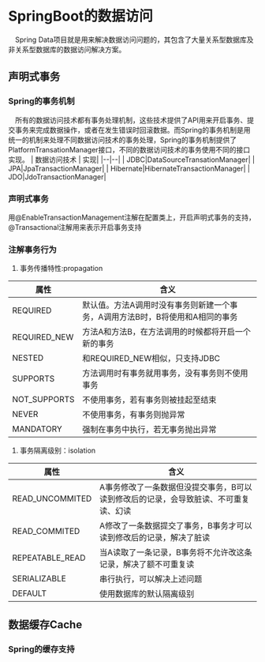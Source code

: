 # SpringBoot的数据访问
&emsp;Spring Data项目就是用来解决数据访问问题的，其包含了大量关系型数据库及非关系型数据库的数据访问解决方案。
## 声明式事务
### Spring的事务机制
&emsp;所有的数据访问技术都有事务处理机制，这些技术提供了API用来开启事务、提交事务来完成数据操作，或者在发生错误时回滚数据。而Spring的事务机制是用统一的机制来处理不同数据访问技术的事务处理，Spring的事务机制提供了PlatformTransationManager接口，不同的数据访问技术的事务使用不同的接口实现。
| 数据访问技术 | 实现|
|--|--|
| JDBC|DataSourceTransationManager|
| JPA|JpaTransactionManager|
| Hibernate|HibernateTransactionManager|
| JDO|JdoTransactionManager|
### 声明式事务
用@EnableTransactionManagement注解在配置类上，开启声明式事务的支持，@Transactional注解用来表示开启事务支持

### 注解事务行为
1.  事务传播特性:propagation

|  属性| 含义|
|--|--|
| REQUIRED| 默认值。方法A调用时没有事务则新建一个事务，A调用方法B时，B将使用和A相同的事务|
| REQUIRED_NEW| 方法A和方法B，在方法调用的时候都将开启一个新的事务|
| NESTED| 和REQUIRED_NEW相似，只支持JDBC|
| SUPPORTS| 方法调用时有事务就用事务，没有事务则不使用事务|
| NOT_SUPPORTS| 不使用事务，若有事务则被挂起至结束|
| NEVER| 不使用事务，有事务则抛异常|
| MANDATORY| 强制在事务中执行，若无事务抛出异常|
1.  事务隔离级别：isolation

| 属性| 含义|
|-- | --|
| READ_UNCOMMITED| A事务修改了一条数据但没提交事务，B可以读到修改后的记录，会导致脏读、不可重复读、幻读|
| READ_COMMITED| A修改了一条数据提交了事务，B事务才可以读到修改后的记录，解决了脏读|
| REPEATABLE_READ| 当A读取了一条记录，B事务将不允许改这条记录，解决了额不可重复读|
| SERIALIZABLE| 串行执行，可以解决上述问题|
| DEFAULT| 使用数据库的默认隔离级别|

## 数据缓存Cache
### Spring的缓存支持